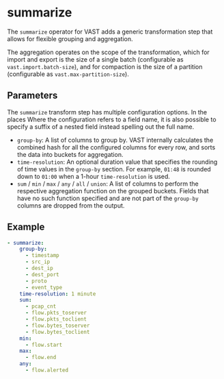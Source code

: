 # summarize

The `summarize` operator for VAST adds a generic transformation step that allows
for flexible grouping and aggregation.

The aggregation operates on the scope of the transformation, which for import
and export is the size of a single batch (configurable as
`vast.import.batch-size`), and for compaction is the size of a partition
(configurable as `vast.max-partition-size`).

## Parameters

The `summarize` transform step has multiple configuration options. In the places
Where the configuration refers to a field name, it is also possible to specify a
suffix of a nested field instead spelling out the full name.

- `group-by`: A list of columns to group by. VAST internally calculates the
  combined hash for all the configured columns for every row, and sorts the data
  into buckets for aggregation.
- `time-resolution`: An optional duration value that specifies the rounding of
  time values in the `group-by` section. For example, `01:48` is rounded down to
  `01:00` when a 1-hour `time-resolution` is used.
- `sum` / `min` / `max` / `any` / `all` / `union`: A list of columns to perform
  the respective aggregation function on the grouped buckets. Fields that have
  no such function specified and are not part of the `group-by` columns are
  dropped from the output.

## Example

```yaml
- summarize:
    group-by:
      - timestamp
      - src_ip
      - dest_ip
      - dest_port
      - proto
      - event_type
    time-resolution: 1 minute
    sum:
      - pcap_cnt
      - flow.pkts_toserver
      - flow.pkts_toclient
      - flow.bytes_toserver
      - flow.bytes_toclient
    min:
      - flow.start
    max:
      - flow.end
    any:
      - flow.alerted
```
